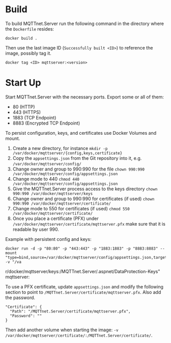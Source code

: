 # Build

To build MQTTnet.Server run the following command in the directory where the `Dockerfile` resides:

    docker build .

Then use the last image ID (`Successfully built <ID>`) to reference the image, possibly tag it.

    docker tag <ID> mqttserver:<version>

# Start Up

Start MQTTnet.Server with the necessary ports. Export some or all of them:

  - 80 (HTTP)
  - 443 (HTTPS)
  - 1883 (TCP Endpoint)
  - 8883 (Encrypted TCP Endpoint)

To persist configuration, keys, and certificates use Docker Volumes and mount.

  1) Create a new directory, for instance `mkdir -p /var/docker/mqttserver/{config,keys,certificate}`
  1) Copy the `appsettings.json` from the Git repository into it, e.g. `/var/docker/mqttserver/config/`
  1) Change owner and group to 990:990 for the file `chown 990:990 /var/docker/mqttserver/config/appsettings.json`
  1) Change mode to 440 `chmod 440 /var/docker/mqttserver/config/appsettings.json`
  1) Give the MQTTnet.Server process access to the keys directory `chown 990:990 /var/docker/mqttserver/keys`
  1) Change owner and group to 990:990 for certificates (if used) `chown 990:990 /var/docker/mqttserver/certificate/`
  1) Change mode to 550 for certificates (if used) `chmod 550 /var/docker/mqttserver/certificate/`
  1) Once you place a certificate (PFX) under `/var/docker/mqttserver/certificate/mqttserver.pfx` make sure that it is readable by user 990.
  
Example with persistent config and keys:

    docker run -d -p "80:80" -p "443:443" -p "1883:1883" -p "8883:8883" --mount "type=bind,source=/var/docker/mqttserver/config/appsettings.json,target=/MQTTnet.Server/appsettings.json" -v "/va
r/docker/mqttserver/keys:/MQTTnet.Server/.aspnet/DataProtection-Keys" mqttserver:<version>

To use a PFX certificate, update `appsettings.json` and modify the following section to point to `/MQTTnet.Server/certificate/mqttserver.pfx`. Also add the password.

    "Certificate": {
      "Path": "/MQTTnet.Server/certificate/mqttserver.pfx",
      "Password": ""
    }

Then add another volume when starting the image: `-v /var/docker/mqttserver/certificate/:/MQTTnet.Server/certificate/`.

